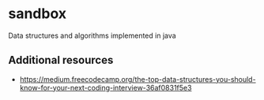 # sandbox
Data structures and algorithms implemented in java

## Additional resources
- https://medium.freecodecamp.org/the-top-data-structures-you-should-know-for-your-next-coding-interview-36af0831f5e3
